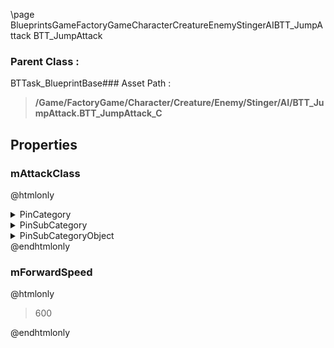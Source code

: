 \page BlueprintsGameFactoryGameCharacterCreatureEnemyStingerAIBTT_JumpAttack BTT_JumpAttack
### Parent Class :
BTTask_BlueprintBase### Asset Path :
<b><blockquote>/Game/FactoryGame/Character/Creature/Enemy/Stinger/AI/BTT_JumpAttack.BTT_JumpAttack_C</blockquote></b>
## Properties

### mAttackClass
@htmlonly
<details>
 <summary>PinCategory</summary>
<blockquote>Class</blockquote>
</details>
<details>
 <summary>PinSubCategory</summary>
<blockquote>Class</blockquote>
</details>
<details>
 <summary>PinSubCategoryObject</summary>
<b><a href="_class_script_f_g_attack_melee_jump.html"><blockquote>FGAttackMeleeJump</blockquote></a></b>
</details>
@endhtmlonly

### mForwardSpeed
@htmlonly
<blockquote>600</blockquote>
@endhtmlonly

